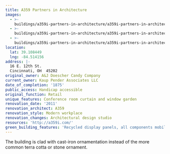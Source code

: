 ```yaml
---
title: A359 Partners in Architecture
images:
  - >-
    buildings/a359i-partners-in-architecture/a359i-partners-in-architecture-0_e3kb72
  - >-
    buildings/a359i-partners-in-architecture/a359i-partners-in-architecture-1_ysrrga
  - >-
    buildings/a359i-partners-in-architecture/a359i-partners-in-architecture-2_d8yril
location:
  lat: 39.108449
  lng: -84.514156
address: |-
  16 E. 12th St.
  Cincinnati, OH  45202
original_owner: A&J Doescher Candy Company
current_owner: Kaup Pender Associates LLC
date_of_completion: '1875'
public_access: Handicap accessible
original_function: Retail
unique_features: Conference room curtain and window garden
renovation_date: '2011'
renovation_architect: A359
renovation_style: Modern workplace
renovation_changes: Architectural design studio
resources: 'http://a359i.com/'
green_building_features: 'Recycled display panels, all components mobile for reuse'
---
```


The building is clad with cast-iron ornamentation instead of the more common terra cotta or stone ornament.

